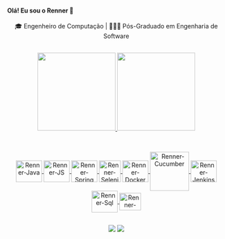 #### Olá! Eu sou o Renner 👋

<div align="center">
 🎓 Engenheiro de Computação | 👨🏻‍💻 Pós-Graduado em Engenharia de Software
</div>



<!--
**rennernunes/rennernunes** is a ✨ _special_ ✨ repository because its `README.md` (this file) appears on your GitHub profile.

Here are some ideas to get you started:

- 🔭 I’m currently working on ...
- 🌱 I’m currently learning ...
- 👯 I’m looking to collaborate on ...
- 🤔 I’m looking for help with ...
- 💬 Ask me about ...
- 📫 How to reach me: ...
- 😄 Pronouns: ...
- ⚡ Fun fact: ...
-->

##

<div align="center">
  <a href="https://github.com/rennernunes">
  <img height="180em" src="https://github-readme-stats.vercel.app/api?username=rennernunes&show_icons=true&theme=slateorange&include_all_commits=true&count_private=true"/>
  <img height="180em" src="https://github-readme-stats.vercel.app/api/top-langs/?username=rennernunes&layout=compact&langs_count=7&theme=slateorange"/>
</div>
 
 ##
 
<div style="display: inline_block" align="center"><br>
  <img align="center" alt="Renner-Java" height="50" width="60" src="https://cdn.jsdelivr.net/gh/devicons/devicon/icons/java/java-original-wordmark.svg">
  <img align="center" alt="Renner-JS" height="50" width="60" src="https://cdn.jsdelivr.net/gh/devicons/devicon/icons/javascript/javascript-original.svg">
  <img align="center" alt="Renner-Spring" height="50" width="60" src="https://cdn.jsdelivr.net/gh/devicons/devicon/icons/spring/spring-original-wordmark.svg">
  <img align="center" alt="Renner-Selenium" height="50" width="50" src="https://img.icons8.com/fluency/48/000000/selenium-test-automation.png">
  <img align="center" alt="Renner-Docker" height="50" width="60" src="https://cdn.jsdelivr.net/gh/devicons/devicon/icons/docker/docker-plain-wordmark.svg">
  <img align="center" alt="Renner-Cucumber" height="90" width="90" src="https://cdn.jsdelivr.net/gh/devicons/devicon/icons/cucumber/cucumber-plain-wordmark.svg">
  <img align="center" alt="Renner-Jenkins" height="50" width="60" src="https://cdn.jsdelivr.net/gh/devicons/devicon/icons/jenkins/jenkins-original.svg">
  <img align="center" alt="Renner-Sql" height="50" width="60" src="https://cdn.jsdelivr.net/gh/devicons/devicon/icons/mysql/mysql-original-wordmark.svg">
  <img align="center" alt="Renner-VsCode" height="40" width="50" src="https://cdn.jsdelivr.net/gh/devicons/devicon/icons/vscode/vscode-original-wordmark.svg">
</div>
  
  ##
 
<div align="center"> 
  <a href = "mailto:rennercorrea@gmail.com"><img src="https://img.shields.io/badge/Gmail-D14836?style=for-the-badge&logo=gmail&logoColor=white" target="_blank"></a>
  <a href="https://www.linkedin.com/in/rennernunes" target="_blank"><img src="https://img.shields.io/badge/-LinkedIn-%230077B5?style=for-the-badge&logo=linkedin&logoColor=white" target="_blank"></a> 
 
 <script src="https://platform.linkedin.com/badges/js/profile.js" async defer type="text/javascript"></script>
 <!-- ![Snake animation](https://github.com/rennernunes/rennernunes/blob/output/github-contribution-grid-snake.svg) -->
 
</div>
